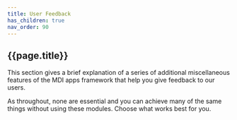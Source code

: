```yaml
---
title: User Feedback
has_children: true
nav_order: 90
---
```


## {{page.title}}

This section gives a brief explanation of a series
of additional miscellaneous features of the MDI
apps framework that help you give feedback to our users.

As throughout, none are essential and you can
achieve many of the same things without using these
modules. Choose what works best for you.
